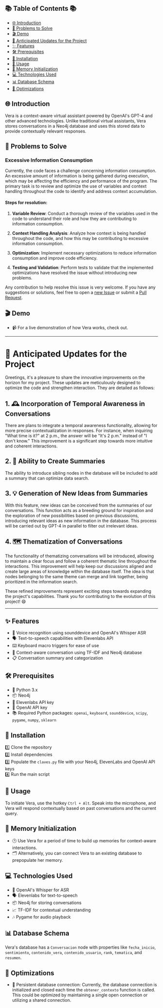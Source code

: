 ## 📚 Table of Contents 📚
- [🌐 Introduction](#-introduction)
- [🐞 Problems to Solve](#-problems-to-solve)
- [🎬 Demo](#-demo)
- [🚀 Anticipated Updates for the Project](#-anticipated-updates-for-the-project)
- [✨ Features](#-features)
- [🛠 Prerequisites](#-prerequisites)
- [🔧 Installation](#-installation)
- [🎯 Usage](#-usage)
- [🔄 Memory Initialization](#-memory-initialization)
- [💻 Technologies Used](#-technologies-used)
- [📊 Database Schema](#-database-schema)
- [🚀 Optimizations](#-optimizations)


## 🌐 Introduction
Vera is a context-aware virtual assistant powered by OpenAI's GPT-4 and other advanced technologies. Unlike traditional virtual assistants, Vera stores conversations in a Neo4j database and uses this stored data to provide contextually relevant responses.

## 🐞 Problems to Solve

### Excessive Information Consumption

Currently, the code faces a challenge concerning information consumption. An excessive amount of information is being gathered during execution, which may be affecting the efficiency and performance of the program. The primary task is to review and optimize the use of variables and context handling throughout the code to identify and address context accumulation.

#### Steps for resolution:

1. **Variable Review**: Conduct a thorough review of the variables used in the code to understand their role and how they are contributing to information consumption.
   
2. **Context Handling Analysis**: Analyze how context is being handled throughout the code, and how this may be contributing to excessive information consumption.

3. **Optimization**: Implement necessary optimizations to reduce information consumption and improve code efficiency.

4. **Testing and Validation**: Perform tests to validate that the implemented optimizations have resolved the issue without introducing new problems.

Any contribution to help resolve this issue is very welcome. If you have any suggestions or solutions, feel free to open a [new Issue](https://github.com/rubensolano2/LLM-LONG-MEMORY/issues) or submit a [Pull Request](https://github.com/rubensolano2/LLM-LONG-MEMORY/pulls).



## 🎬 Demo
- 📹 For a live demonstration of how Vera works, check out.






---
# 🚀 Anticipated Updates for the Project

Greetings, it's a pleasure to share the innovative improvements on the horizon for my project. These updates are meticulously designed to optimize the code and strengthen interaction. They are detailed as follows:

## 1. 🕰️ Incorporation of Temporal Awareness in Conversations
There are plans to integrate a temporal awareness functionality, allowing for more precise contextualization in responses. For instance, when inquiring "What time is it?" at 2 p.m., the answer will be "It's 2 p.m." instead of "I don't know." This improvement is a significant step towards more intuitive and coherent interactions.

## 2. 📄 Ability to Create Summaries
The ability to introduce sibling nodes in the database will be included to add a summary that can optimize data search.

## 3. 💡 Generation of New Ideas from Summaries
With this feature, new ideas can be conceived from the summaries of our conversations. This function acts as a breeding ground for inspiration and the exploration of new possibilities based on previous discussions, introducing relevant ideas as new information in the database. This process will be carried out by GPT-4 in parallel to filter out irrelevant ideas.

## 4. 🗺️ Thematization of Conversations
The functionality of thematizing conversations will be introduced, allowing to maintain a clear focus and follow a coherent thematic line throughout the interactions. This improvement will help keep our discussions aligned and create large areas of knowledge within the database itself. The idea is that nodes belonging to the same theme can merge and link together, being prioritized in the information search.

These refined improvements represent exciting steps towards expanding the project's capabilities. Thank you for contributing to the evolution of this project! 😄

---

  
## ✨ Features
- 🎤 Voice recognition using sounddevice and OpenAI's Whisper ASR
- 🗣 Text-to-speech capabilities with Elevenlabs API
- ⌨️ Keyboard macro triggers for ease of use
- 🧠 Context-aware conversation using TF-IDF and Neo4j database
- 📋 Conversation summary and categorization

## 🛠 Prerequisites
- 🐍 Python 3.x
- 📦 Neo4j
- 🔑 Elevenlabs API key
- 🔑 OpenAI API key
- 📚 Required Python packages: `openai`, `keyboard`, `sounddevice`, `scipy`, `pygame`, `numpy`, `sklearn`

## 🔧 Installation
1️⃣ Clone the repository  
2️⃣ Install dependencies  
3️⃣ Populate the `claves.py` file with your Neo4j, ElevenLabs and OpenAI API keys  
4️⃣ Run the main script  

## 🎯 Usage
To initiate Vera, use the hotkey `Ctrl + Alt`. Speak into the microphone, and Vera will respond contextually based on past conversations and the current query.

## 🔄 Memory Initialization
- 🕒 Use Vera for a period of time to build up memories for context-aware interactions.
- 🗂 Alternatively, you can connect Vera to an existing database to prepopulate her memory.

## 💻 Technologies Used
- 🎤 OpenAI's Whisper for ASR
- 🗣 Elevenlabs for text-to-speech
- 📦 Neo4j for storing conversations
- 📈 TF-IDF for contextual understanding
- 🎶 Pygame for audio playback

## 📊 Database Schema
Vera's database has a `Conversacion` node with properties like `fecha_inicio`, `sentimiento`, `contenido_vera`, `contenido_usuario`, `rank`, `tematica`, and `resumen`.

## 🚀 Optimizations
- 📡 Persistent database connection: Currently, the database connection is initialized and closed each time the `obtener_contexto` function is called. This could be optimized by maintaining a single open connection or utilizing a shared connection.
